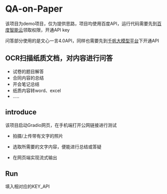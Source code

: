 # QA-on-Paper

该项目为demo项目，仅为提供思路，项目均使用百度API，运行代码需要先到[百度智能云](https://console.bce.baidu.com/tools/?_=1703819521077#/api?product=AI&project=%E6%96%87%E5%AD%97%E8%AF%86%E5%88%AB&parent=%E9%89%B4%E6%9D%83%E8%AE%A4%E8%AF%81%E6%9C%BA%E5%88%B6&api=oauth%2F2.0%2Ftoken&method=post)领取权限，开通API key

问答部分使用的是文心一言4.0API，同样也需要先到[千帆大模型平台](https://console.bce.baidu.com/tools/?_=1703819521077#/api?product=AI&project=%E5%8D%83%E5%B8%86%E5%A4%A7%E6%A8%A1%E5%9E%8B%E5%B9%B3%E5%8F%B0&parent=%E9%89%B4%E6%9D%83%E8%AE%A4%E8%AF%81%E6%9C%BA%E5%88%B6&api=oauth%2F2.0%2Ftoken&method=post)下开通API

## OCR扫描纸质文档，对内容进行问答

- 试卷的题目解答
- 合同内容的总结
- 开会笔记总结
- 纸质内容转word、excel
- .....

## introduce

该项目启动Gradio网页，在手机端打开公网链接进行测试

- 拍摄/上传带有文字的照片

- 选取所需要的文字内容，便能进行总结或答疑
- 在网页端实现流式输出

## Run
填入相对应的KEY_API

